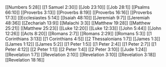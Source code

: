 [[Numbers 5:28]]
[[1 Samuel 2:30]]
[[Job 23:10]]
[[Job 28:1]]
[[Psalms 66:10]]
[[Proverbs 3:13]]
[[Proverbs 8:19]]
[[Proverbs 16:16]]
[[Proverbs 17:3]]
[[Ecclesiastes 5:14]]
[[Isaiah 48:10]]
[[Jeremiah 9:7]]
[[Jeremiah 48:36]]
[[Zechariah 13:9]]
[[Malachi 3:3]]
[[Matthew 19:28]]
[[Matthew 25:21]]
[[Matthew 25:23]]
[[Luke 12:20]]
[[Luke 12:33]]
[[John 5:44]]
[[John 12:26]]
[[Acts 8:20]]
[[Romans 2:7]]
[[Romans 2:29]]
[[Romans 5:3]]
[[1 Corinthians 3:13]]
[[1 Corinthians 4:5]]
[[2 Thessalonians 1:7]]
[[James 1:3]]
[[James 1:12]]
[[James 5:2]]
[[1 Peter 1:5]]
[[1 Peter 2:4]]
[[1 Peter 2:7]]
[[1 Peter 4:12]]
[[2 Peter 1:1]]
[[2 Peter 1:4]]
[[2 Peter 3:10]]
[[Jude 1:24]]
[[Revelation 1:7]]
[[Revelation 2:10]]
[[Revelation 3:10]]
[[Revelation 3:18]]
[[Revelation 18:16]]
